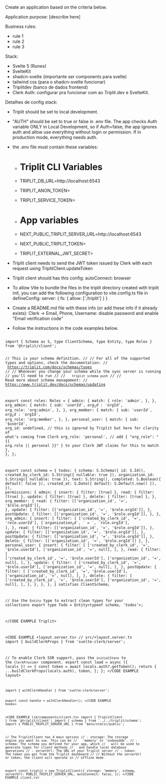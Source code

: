 Create an application based on the criteria below.

Application purpose: [describe here]

Business rules:
- rule 1
- rule 2
- rule 3
  
Stack:
- Svelte 5 (Runes)
- SvelteKit
- shadcn-svelte (importante ser components para svelte)
- tailwind css (para o shadcn-svelte funcionar)
- Triplitdev (banco de dados frontend)
- Clerk Auth: configurar pra funcionar com ao Triplit.dev e SvelteKit.

Detalhes de config stack:
- Triplit should be set to local development.
- "AUTH" should be set to true or false in .env file. The app checks Auth variable ONLY in Local Development, so if Auth=false, the app ignores auth and allow use everything without login or permission. If in production mode, everything needs auth.
- the .env file must contain these variables:
  - # Triplit CLI Variables
  - TRIPLIT_DB_URL=http://localhost:6543
  - TRIPLIT_ANON_TOKEN=<anon token>
  - TRIPLIT_SERVICE_TOKEN=<service token>

  - # App variables
  - NEXT_PUBLIC_TRIPLIT_SERVER_URL=http://localhost:6543   
  - NEXT_PUBLIC_TRIPLIT_TOKEN=<anon token>
  - TRIPLIT_EXTERNAL_JWT_SECRET=<jwt secret>

- Triplit client needs to send the JWT token issued by Clerk with each request using TriplitClient.updateToken
- Triplit client should has this config: autoConnect: browser
- To allow Vite to bundle the files in the triplit directory created with triplit init, you can add the following configuration to vite.config.ts file in defineConfig: server: { fs: { allow: ['./triplit'] } }
- Create a README.md file with these info (or add these info if it already exists): Clerk -> Email, Phone, Username: disable password and enable "Email verification code"
- Follow the instructions in the code examples below.
  
<CODE EXAMPLE Triplit schema.ts>
import { Schema as S, type ClientSchema, type Entity, type Roles } from '@triplit/client';

// This is your schema definition.
//
// For all of the supported types and options, check the documentation:
//   https://triplit.com/docs/schemas/types
//
// Whenever you change your schema while the sync server is running
// you'll need to run
//
//   `triplit schema push`
//
// Read more about schema management:
//  https://www.triplit.dev/docs/schemas/updating

export const roles: Roles = {
	admin: {
		match: {
			role: 'admin',
		},
	},
	org_admin: {
		match: {
			sub: '$userId',
			org_id: '$orgId',
			org_role: 'org:admin',
		},
	},
	org_member: {
		match: {
			sub: '$userId',
			org_id: '$orgId',
			org_role: 'org:member',
		},
	},
	personal_user: {
		match: {
			sub: '$userId',
			org_id: undefined, // this is ignored by Triplit but here for clarity of what's coming from Clerk
			org_role: 'personal', // add { "org_role": "{{ org.role || personal }}" } to your Clerk JWT claims for this to match
		},
	},
};

export const schema = {
	todos: {
		schema: S.Schema({
			id: S.Id(),
			created_by_clerk_id: S.String({ nullable: true }),
			organization_id: S.String({ nullable: true }),
			text: S.String(),
			completed: S.Boolean({ default: false }),
			created_at: S.Date({ default: S.Default.now() }),
		}),
		permissions: {
			admin: {
				insert: { filter: [true] },
				read: { filter: [true] },
				update: { filter: [true] },
				delete: { filter: [true] },
			},
			org_member: {
				read: {
					filter: [['organization_id', '=', '$role.orgId']],
				},
				update: {
					filter: [['organization_id', '=', '$role.orgId']],
				},
				postUpdate: {
					filter: [['organization_id', '=', '$role.orgId']],
				},
			},
			org_admin: {
				insert: {
					filter: [
						['created_by_clerk_id', '=', '$role.userId'],
						['organization_id', '=', '$role.orgId'],
					],
				},
				read: {
					filter: [['organization_id', '=', '$role.orgId']],
				},
				update: {
					filter: [['organization_id', '=', '$role.orgId']],
				},
				postUpdate: {
					filter: [['organization_id', '=', '$role.orgId']],
				},
				delete: { filter: [['organization_id', '=', '$role.orgId']] },
			},
			personal_user: {
				insert: {
					filter: [
						['created_by_clerk_id', '=', '$role.userId'],
						['organization_id', '=', null],
					],
				},
				read: {
					filter: [
						['created_by_clerk_id', '=', '$role.userId'],
						['organization_id', '=', null],
					],
				},
				update: {
					filter: [
						['created_by_clerk_id', '=', '$role.userId'],
						['organization_id', '=', null],
					],
				},
				postUpdate: {
					filter: [
						['created_by_clerk_id', '=', '$role.userId'],
						['organization_id', '=', null],
					],
				},
				delete: {
					filter: [
						['created_by_clerk_id', '=', '$role.userId'],
						['organization_id', '=', null],
					],
				},
			},
		},
	},
} satisfies ClientSchema;

// Use the `Entity` type to extract clean types for your collections
export type Todo = Entity<typeof schema, 'todos'>;


</CODE EXAMPLE Triplit>

<CODE EXAMPLE +layout.server.ts>
// src/+layout.server.ts
import { buildClerkProps } from 'svelte-clerk/server';

// To enable Clerk SSR support, pass the `initialState` to the `ClerkProvider` component.
export const load = async ({ locals }) => {
	const token = await locals.auth?.getToken();
	return {
		...buildClerkProps(locals.auth),
		token,
	};
};
</CODE EXAMPLE layout>

<CODE EXAMPLE hooks.server.ts>
import { withClerkHandler } from 'svelte-clerk/server';

export const handle = withClerkHandler();
</CODE EXAMPLE hooks>

<CODE EXAMPLE lib/components/client.ts>
import { TriplitClient } from '@triplit/client';
import { schema } from '../../triplit/schema';
import { PUBLIC_TRIPLIT_SERVER_URL } from '$env/static/public';

// The TriplitClient has 4 main options
// - storage: The storage engine you want to use. This can be
//   'memory' or 'indexeddb'.
// - schema: The schema you defined for your app, which
//   will be used to generate types for client methods
//   and handle local database operations
// - serverUrl: The URL of your Triplit server
// - token: The token you got from the Triplit dashboard
//
// Without the serverUrl or token, the client will operate in
// offline mode

export const triplit = new TriplitClient({
	storage: 'memory',
	schema,
	serverUrl: PUBLIC_TRIPLIT_SERVER_URL,
	autoConnect: false,
});
</CODE EXAMPLE client.rs>
